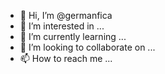 - 👋 Hi, I’m @germanfica
- 👀 I’m interested in ...
- 🌱 I’m currently learning ...
- 💞️ I’m looking to collaborate on ...
- 📫 How to reach me ...

<!---
germanfica/germanfica is a ✨ special ✨ repository because its `README.md` (this file) appears on your GitHub profile.
You can click the Preview link to take a look at your changes.
--->

